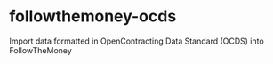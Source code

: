 # followthemoney-ocds
Import data formatted in OpenContracting Data Standard (OCDS) into FollowTheMoney
